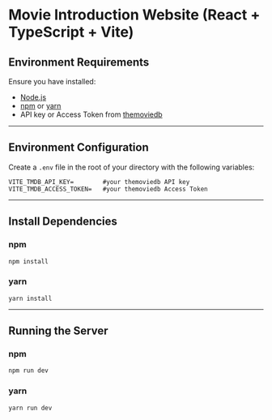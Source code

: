 # Movie Introduction Website (React + TypeScript + Vite)

## Environment Requirements
Ensure you have installed:

- [Node.js](https://nodejs.org/)
- [npm](https://www.npmjs.com/) or [yarn](https://classic.yarnpkg.com/lang/en/docs/install/#windows-stable)
- API key or Access Token from [themoviedb](https://www.themoviedb.org/)

---
## Environment Configuration
Create a `.env` file in the root of your directory with the following variables:

```env
VITE_TMDB_API_KEY=        #your themoviedb API key
VITE_TMDB_ACCESS_TOKEN=   #your themoviedb Access Token
```
---
## Install Dependencies

### npm
```
npm install
```

### yarn
```
yarn install
```

---

## Running the Server
### npm
```
npm run dev
```

### yarn
```
yarn run dev
```
